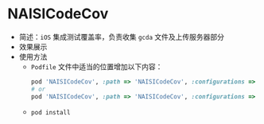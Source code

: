 # NAISICodeCov
- 简述：`iOS` 集成测试覆盖率，负责收集 `gcda` 文件及上传服务器部分
- 效果展示
- 使用方法
  - `Podfile` 文件中适当的位置增加以下内容：
    ```ruby
    pod 'NAISICodeCov', :path => 'NAISICodeCov', :configurations => 'configuration name'
    # or 
    pod 'NAISICodeCov', :path => 'NAISICodeCov', :configurations => ['configuration name', 'configuration name']    # 添加多个 `configuration name`，最好不要将 Release 添加进去
    ```
  - `pod install`

